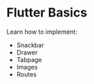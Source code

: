 # Flutter Basics

Learn how to implement:
  - Snackbar
  - Drawer
  - Tabpage
  - Images
  - Routes

